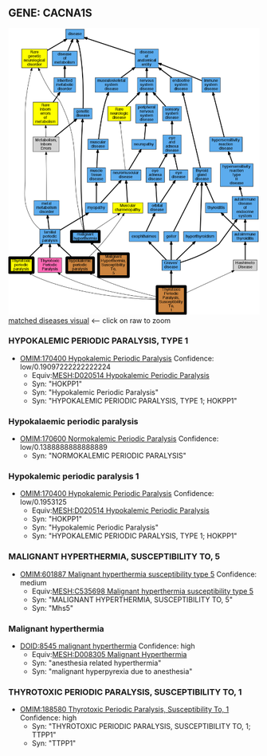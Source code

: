 
## GENE: CACNA1S

![image](CACNA1S.png)
[matched diseases visual](CACNA1S.png)  <-- click on raw to zoom


### HYPOKALEMIC PERIODIC PARALYSIS, TYPE 1
 * [OMIM:170400 Hypokalemic Periodic Paralysis](http://beta.monarchinitiative.org/disease/OMIM:170400) Confidence: low/0.19097222222222224
    * Equiv:[MESH:D020514 Hypokalemic Periodic Paralysis](http://beta.monarchinitiative.org/disease/MESH:D020514)
    * Syn: "HOKPP1"
    * Syn: "Hypokalemic Periodic Paralysis"
    * Syn: "HYPOKALEMIC PERIODIC PARALYSIS, TYPE 1; HOKPP1"

### Hypokalaemic periodic paralysis
 * [OMIM:170600 Normokalemic Periodic Paralysis](http://beta.monarchinitiative.org/disease/OMIM:170600) Confidence: low/0.1388888888888889
    * Syn: "NORMOKALEMIC PERIODIC PARALYSIS"

### Hypokalemic periodic paralysis 1
 * [OMIM:170400 Hypokalemic Periodic Paralysis](http://beta.monarchinitiative.org/disease/OMIM:170400) Confidence: low/0.1953125
    * Equiv:[MESH:D020514 Hypokalemic Periodic Paralysis](http://beta.monarchinitiative.org/disease/MESH:D020514)
    * Syn: "HOKPP1"
    * Syn: "Hypokalemic Periodic Paralysis"
    * Syn: "HYPOKALEMIC PERIODIC PARALYSIS, TYPE 1; HOKPP1"

### MALIGNANT HYPERTHERMIA, SUSCEPTIBILITY TO, 5
 * [OMIM:601887 Malignant hyperthermia susceptibility type 5](http://beta.monarchinitiative.org/disease/OMIM:601887) Confidence: medium
    * Equiv:[MESH:C535698 Malignant hyperthermia susceptibility type 5](http://beta.monarchinitiative.org/disease/MESH:C535698)
    * Syn: "MALIGNANT HYPERTHERMIA, SUSCEPTIBILITY TO, 5"
    * Syn: "Mhs5"

### Malignant hyperthermia
 * [DOID:8545 malignant hyperthermia](http://beta.monarchinitiative.org/disease/DOID:8545) Confidence: high
    * Equiv:[MESH:D008305 Malignant Hyperthermia](http://beta.monarchinitiative.org/disease/MESH:D008305)
    * Syn: "anesthesia related hyperthermia"
    * Syn: "malignant hyperpyrexia due to anesthesia"

### THYROTOXIC PERIODIC PARALYSIS, SUSCEPTIBILITY TO, 1
 * [OMIM:188580 Thyrotoxic Periodic Paralysis, Susceptibility To, 1](http://beta.monarchinitiative.org/disease/OMIM:188580) Confidence: high
    * Syn: "THYROTOXIC PERIODIC PARALYSIS, SUSCEPTIBILITY TO, 1; TTPP1"
    * Syn: "TTPP1"
